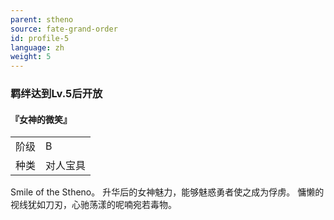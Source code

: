 ```yaml
---
parent: stheno
source: fate-grand-order
id: profile-5
language: zh
weight: 5
---
```


### 羁绊达到Lv.5后开放

#### 『女神的微笑』

<table>
  <tr><td>阶级</td><td>B</td></tr>
  <tr><td>种类</td><td>对人宝具</td></tr>
</table>

Smile of the Stheno。
升华后的女神魅力，能够魅惑勇者使之成为俘虏。
慵懒的视线犹如刀刃，心驰荡漾的呢喃宛若毒物。
